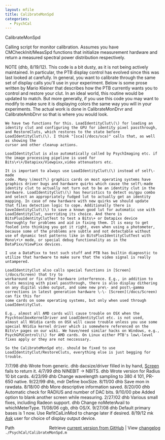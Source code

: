 ```yaml
---
layout: mfile
title: CalibrateMonSpd
categories:
  - PsychCal
---
```


CalibrateMonSpd

Calling script for monitor calibration.  Assumes
you have CMCheckInit/MeasSpd functions that initialize
measurement hardware and return a measured spectral
power distribution respectively.

NOTE \(dhb, 8/19/12\).  This code is a bit dusty, as it is not
being actively maintained.  In particular, the PTB display
control has evolved since this was last looked at carefully.
In general, you want to calibrate through the same set of
display calls you'll use in your experiment.  Below is some
prose written by Mario Kleiner that describes how the PTB
currently wants you to control and restore your clut.  In
an ideal world, this routine would be updated to match.  But
more generally, if you use this code you may want to modify
to make sure it is displaying colors the same way you will in
your experiments.  The actual work is done in CalibrateMonDrvr
and CalibrateAmbDrvr so that is where you would look.

    We have two functions for this. LoadIdentityClut\(\) for loading an
    identity clut and configuring the GPU for identity pixel passthrough,
    and RestoreCluts, which restores to the state before
    LoadIdentityClut\(\). I think "[sca](/docs/sca)" calls that, as well as showing the
    cursor and other cleanup actions.

    LoadIdentityClut is also automatically called by PsychImaging etc. if
    the image processing pipeline is used for
    Bits\+\+/Datapixx/Viewpixx,video attenuators etc.

    It is important to always use LoadIdentityClut\(\) instead of self\-made
    code. Many \(most?\) graphics cards on most operating systems have
    graphics driver bugs and hardware quirks which cause the self\-made
    identity clut to actually not turn out to be an identity clut in the
    hardware. LoadIdentityClut\(\) has heuristics to detect os/gpu combo
    and select an appropriately fudged lut to actually get an identity
    mapping. In case of new hardware with new quirks we should update
    that files detection logic to cope. Additionally there is
    SaveIdentityClut\(\) to save a known good lut for automatic use with
    LoadIdentityClut, overriding its choice. And there is
    BitsPlusIdentityClutTest to test a Bits\+ or Datapixx device
    thoroughly for problems and aid in fixing them. It is easy to get
    fooled into thinking you got it right, even when using a photometer,
    because some of the problems are subtle and not detectable without
    use of dynamic test patterns like in BitsPlusIdentityClutTest with
    Mono\+\+ mode, or special debug functionality as in the
    DataPixx/ViewPixx devices.

    I use a DataPixx to test such stuff and PTB has builtin diagnostic to
    utilize that hardware to make sure that the video signal is really
    untampered.

    LoadIdentityClut also calls special functions in [Screen](/docs/Screen) that try to
    workaround or fix other hardware interference. E.g., in addition to
    cluts messing with pixel passthrough, there is also display dithering
    on any digital video output, and some new pre\- and post\-gamma
    corrections in latest generation hardware \-\- [Screen](/docs/Screen) can fix this for
    some cards on some operating systems, but only when used through
    LoadIdentityClut.

    E.g., almost all AMD cards will cause trouble on OSX when the
    PsychtoolboxKernelDriver and LoadIdentityClut etc. is not used,
    almost all NVidia cards on OSX will cause trouble unless you use some
    special NVidia kernel driver which is somewhere referenced on the
    Bits\+ pages on our wiki. We have/need similar hacks on Windows, e.g.,
    PsychGPUControl\(\) for AMD cards. On Linux either PTB's low\-level
    fixes apply or they are not neccessary.

    So the CalibrateMonSpd etc. should be fixed to use
    LoadIdentityClut/RestoreCluts, everything else is just begging for
    trouble.

7/7/98  dhb  Wrote from generic.
        dhb  dacsize/driver filled in by hand, [Screen](/docs/Screen) fails to return it.
4/7/99  dhb  NINEBIT \-\> NBITS.
        dhb  Wrote version for Radius 10 bit cards.
4/23/99 dhb  Change wavelength sampling to 380 4 101, PR\-650 native.
9/22/99 dhb, mdr  Define boxSize.
8/11/00 dhb  Save mon in rawdata.
8/18/00 dhb  More descriptive information saved.
8/20/00 dhb  Automatic check for RADIUS and number of DAC bits.
9/10/00 pbe  Added option to blank another screen while measuring.
2/27/02 dhb  Various small fixes, including Radeon support.
        dhb  Change noMeterAvail to whichMeterType.
11/08/06 cgb, dhb  OS/X.
9/27/08 dhb  Default primary bases is 1 now.  Use RefitCalLinMod to change later if desired.
8/19/12 mk   [Ask](/docs/Ask) user for choice of display output device.


<div class="code_header" style="text-align:right;">
  <span style="float:left;">Path&nbsp;&nbsp;</span> <span class="counter">Retrieve <a href=
  "https://raw.github.com/Psychtoolbox-3/Psychtoolbox-3/beta/./PsychCal/CalibrateMonSpd.m">current version from GitHub</a> | View <a href=
  "https://github.com/Psychtoolbox-3/Psychtoolbox-3/commits/beta/./PsychCal/CalibrateMonSpd.m">changelog</a></span>
</div>
<div class="code">
  <code>./PsychCal/CalibrateMonSpd.m</code>
</div>
